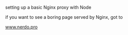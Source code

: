 setting up a basic Nginx proxy with Node


if you want to see a boring page served by Nginx, got to 

www.nerdo.pro


